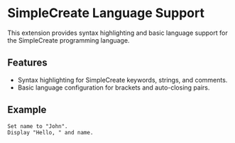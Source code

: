 # SimpleCreate Language Support

This extension provides syntax highlighting and basic language support for the SimpleCreate programming language.

## Features
- Syntax highlighting for SimpleCreate keywords, strings, and comments.
- Basic language configuration for brackets and auto-closing pairs.

## Example

```simplecreate
Set name to "John".
Display "Hello, " and name.
